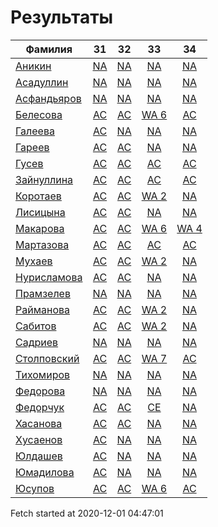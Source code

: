 # Результаты
Фамилия | 31| 32| 33| 34
---|:---:|:---:|:---:|:---:
[Аникин](Аникин/README.md)  | [NA](Аникин/31.md) | [NA](Аникин/32.md) | [NA](Аникин/33.md) | [NA](Аникин/34.md)
[Асадуллин](Асадуллин/README.md)  | [NA](Асадуллин/31.md) | [NA](Асадуллин/32.md) | [NA](Асадуллин/33.md) | [NA](Асадуллин/34.md)
[Асфандьяров](Асфандьяров/README.md)  | [NA](Асфандьяров/31.md) | [NA](Асфандьяров/32.md) | [NA](Асфандьяров/33.md) | [NA](Асфандьяров/34.md)
[Белесова](Белесова/README.md)  | [AC](Белесова/31.md) | [AC](Белесова/32.md) | [WA 6](Белесова/33.md) | [AC](Белесова/34.md)
[Галеева](Галеева/README.md)  | [AC](Галеева/31.md) | [NA](Галеева/32.md) | [NA](Галеева/33.md) | [NA](Галеева/34.md)
[Гареев](Гареев/README.md)  | [AC](Гареев/31.md) | [AC](Гареев/32.md) | [NA](Гареев/33.md) | [NA](Гареев/34.md)
[Гусев](Гусев/README.md)  | [AC](Гусев/31.md) | [AC](Гусев/32.md) | [AC](Гусев/33.md) | [AC](Гусев/34.md)
[Зайнуллина](Зайнуллина/README.md)  | [AC](Зайнуллина/31.md) | [AC](Зайнуллина/32.md) | [AC](Зайнуллина/33.md) | [AC](Зайнуллина/34.md)
[Коротаев](Коротаев/README.md)  | [AC](Коротаев/31.md) | [AC](Коротаев/32.md) | [WA 2](Коротаев/33.md) | [NA](Коротаев/34.md)
[Лисицына](Лисицына/README.md)  | [AC](Лисицына/31.md) | [AC](Лисицына/32.md) | [NA](Лисицына/33.md) | [NA](Лисицына/34.md)
[Макарова](Макарова/README.md)  | [AC](Макарова/31.md) | [AC](Макарова/32.md) | [WA 6](Макарова/33.md) | [WA 4](Макарова/34.md)
[Мартазова](Мартазова/README.md)  | [AC](Мартазова/31.md) | [AC](Мартазова/32.md) | [AC](Мартазова/33.md) | [AC](Мартазова/34.md)
[Мухаев](Мухаев/README.md)  | [AC](Мухаев/31.md) | [AC](Мухаев/32.md) | [WA 2](Мухаев/33.md) | [NA](Мухаев/34.md)
[Нурисламова](Нурисламова/README.md)  | [AC](Нурисламова/31.md) | [AC](Нурисламова/32.md) | [NA](Нурисламова/33.md) | [NA](Нурисламова/34.md)
[Прамзелев](Прамзелев/README.md)  | [NA](Прамзелев/31.md) | [NA](Прамзелев/32.md) | [NA](Прамзелев/33.md) | [NA](Прамзелев/34.md)
[Райманова](Райманова/README.md)  | [AC](Райманова/31.md) | [AC](Райманова/32.md) | [WA 2](Райманова/33.md) | [NA](Райманова/34.md)
[Сабитов](Сабитов/README.md)  | [AC](Сабитов/31.md) | [AC](Сабитов/32.md) | [WA 2](Сабитов/33.md) | [NA](Сабитов/34.md)
[Садриев](Садриев/README.md)  | [NA](Садриев/31.md) | [NA](Садриев/32.md) | [NA](Садриев/33.md) | [NA](Садриев/34.md)
[Столповский](Столповский/README.md)  | [AC](Столповский/31.md) | [AC](Столповский/32.md) | [WA 7](Столповский/33.md) | [AC](Столповский/34.md)
[Тихомиров](Тихомиров/README.md)  | [NA](Тихомиров/31.md) | [NA](Тихомиров/32.md) | [NA](Тихомиров/33.md) | [NA](Тихомиров/34.md)
[Федорова](Федорова/README.md)  | [NA](Федорова/31.md) | [NA](Федорова/32.md) | [NA](Федорова/33.md) | [NA](Федорова/34.md)
[Федорчук](Федорчук/README.md)  | [AC](Федорчук/31.md) | [AC](Федорчук/32.md) | [CE](Федорчук/33.md) | [NA](Федорчук/34.md)
[Хасанова](Хасанова/README.md)  | [AC](Хасанова/31.md) | [AC](Хасанова/32.md) | [NA](Хасанова/33.md) | [NA](Хасанова/34.md)
[Хусаенов](Хусаенов/README.md)  | [AC](Хусаенов/31.md) | [NA](Хусаенов/32.md) | [NA](Хусаенов/33.md) | [NA](Хусаенов/34.md)
[Юлдашев](Юлдашев/README.md)  | [AC](Юлдашев/31.md) | [NA](Юлдашев/32.md) | [NA](Юлдашев/33.md) | [NA](Юлдашев/34.md)
[Юмадилова](Юмадилова/README.md)  | [AC](Юмадилова/31.md) | [NA](Юмадилова/32.md) | [NA](Юмадилова/33.md) | [NA](Юмадилова/34.md)
[Юсупов](Юсупов/README.md)  | [AC](Юсупов/31.md) | [AC](Юсупов/32.md) | [WA 6](Юсупов/33.md) | [AC](Юсупов/34.md)

Fetch started at 2020-12-01 04:47:01
